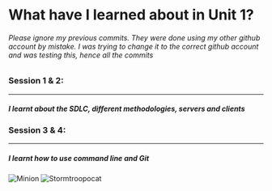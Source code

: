 # **What have I learned about in Unit 1?**

###### Please ignore my previous commits. They were done using my other github account by mistake. I was trying to change it to the correct github account and was testing this, hence all the commits
### **Session 1 & 2**: 
---
##### I learnt about the SDLC, different methodologies, servers and clients



### **Session 3 & 4**:
---
##### I learnt how to use command line and Git

![Minion](https://octodex.github.com/images/minion.png)
![Stormtroopocat](https://octodex.github.com/images/stormtroopocat.jpg "The Stormtroopocat")

  
